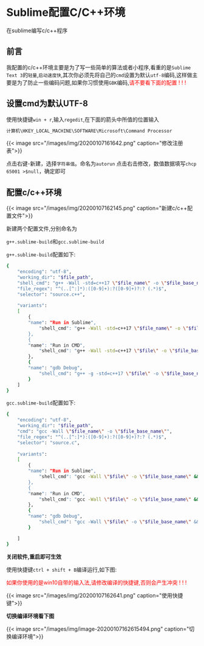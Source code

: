 # Sublime配置C/C++环境


在sublime编写c/c++程序

<!--more-->

## 前言

我配置的c/c++环境主要是为了写一些简单的算法或者小程序,看重的是`Sublime Text 3`的`轻量`,`启动速度快`,其次你必须先将自己的`cmd`设置为默认`utf-8`编码,这样做主要是为了防止一些编码问题,如果你习惯使用`GBK`编码,<span style='color:red'>请不要看下面的配置 ! ! !</span>

## 设置cmd为默认UTF-8

使用快捷键`win + r`,输入`regedit`,在下面的箭头中所值的位置输入

```sh
计算机\HKEY_LOCAL_MACHINE\SOFTWARE\Microsoft\Command Processor
```

{{< image src="/images/img/20200107161642.png" caption="修改注册表">}}

点击右键-新建，选择`字符串值`。命名为`autorun` 点击右击修改，数值数据填写`chcp 65001 >$null`，确定即可

## 配置c/c++环境

{{< image src="/images/img/20200107162145.png" caption="新建c/c++配置文件">}}

新建两个配置文件,分别命名为

`g++.sublime-build`和`gcc.sublime-build`

`g++.sublime-build`配置如下:

```sh
{
    "encoding": "utf-8",
    "working_dir": "$file_path",
    "shell_cmd": "g++ -Wall -std=c++17 \"$file_name\" -o \"$file_base_name\"",
    "file_regex": "^(..[^:]*):([0-9]+):?([0-9]+)?:? (.*)$",
    "selector": "source.c++",
 
    "variants": 
    [
        {   
        "name": "Run in Sublime",
            "shell_cmd": "g++ -Wall -std=c++17 \"$file_name\" -o \"$file_base_name\" && cmd /c \"${file_path}/${file_base_name}\""
        },
        {   
        "name": "Run in CMD",
            "shell_cmd": "g++ -Wall -std=c++17 \"$file\" -o \"$file_base_name\" && start cmd /c \"chcp 65001 & cls & \"${file_path}/${file_base_name}\" & pause\""
        },
        {   
        "name": "gdb Debug",
            "shell_cmd": "g++ -g -std=c++17 \"$file\" -o \"$file_base_name\" && start cmd /c gdb ${file_path}/${file_base_name} & pause"
        }
    ]
}
```

`gcc.sublime-build`配置如下:

```sh
{
    "encoding": "utf-8",
    "working_dir": "$file_path",
    "cmd": "gcc -Wall \"$file_name\" -o \"$file_base_name\"",
    "file_regex": "^(..[^:]*):([0-9]+):?([0-9]+)?:? (.*)$",
    "selector": "source.c",
 
    "variants": 
    [
        {   
        "name": "Run in Sublime",
            "shell_cmd": "gcc -Wall \"$file\" -o \"$file_base_name\" && cmd /c \"${file_path}/${file_base_name}\""
        },
        {   
        "name": "Run in CMD",
            "shell_cmd": "gcc -Wall \"$file\" -o \"$file_base_name\" && start cmd /c \"chcp 65001 & cls & \"${file_path}/${file_base_name}\" & pause\""
        },
        {   
        "name": "gdb Debug",
            "shell_cmd": "gcc -Wall \"$file\" -o \"$file_base_name\" && start cmd /c gdb ${file_path}/${file_base_name} & pause"
        }

    ]
}
```

**关闭软件,重启即可生效**

使用快捷键`ctrl + shift + B`编译运行,如下图:

<span style='color:red'>如果你使用的是win10自带的输入法,请修改编译的快捷键,否则会产生冲突 ! ! !</span>

{{< image src="/images/img/20200107162641.png" caption="使用快捷键">}}

**切换编译环境看下图**

{{< image src="/images/img/image-20200107162615494.png" caption="切换编译环境">}}





